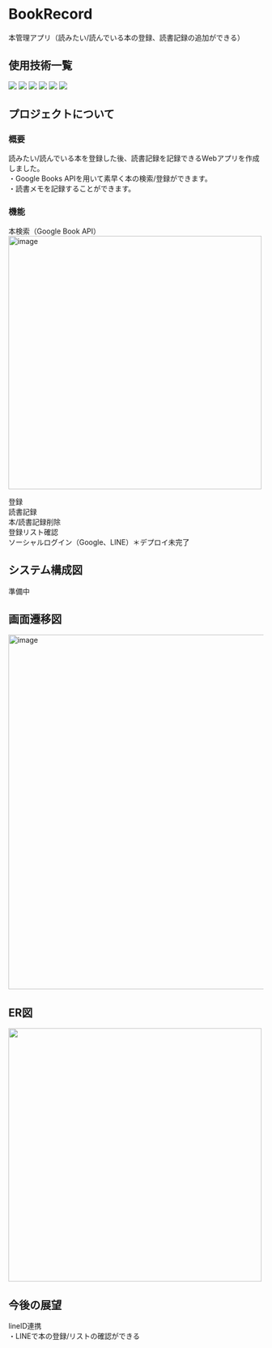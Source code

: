 # BookRecord
本管理アプリ（読みたい/読んでいる本の登録、読書記録の追加ができる）


## 使用技術一覧

<!-- シールド一覧 -->
<!-- 該当するプロジェクトの中から任意のものを選ぶ-->
<p style="display: inline">
  <!-- バックエンドのフレームワーク一覧 -->
  <img src="https://img.shields.io/badge/-Django-092E20.svg?logo=django&style=for-the-badge">
  <!-- バックエンドの言語一覧 -->
  <img src="https://img.shields.io/badge/-Python-F2C63C.svg?logo=python&style=for-the-badge">
  <!-- ミドルウェア一覧 -->
  <img src="https://img.shields.io/badge/-Nginx-269539.svg?logo=nginx&style=for-the-badge">
  <img src="https://img.shields.io/badge/-MySQL-4479A1.svg?logo=mysql&style=for-the-badge&logoColor=white">
  <img src="https://img.shields.io/badge/-Gunicorn-199848.svg?logo=gunicorn&style=for-the-badge&logoColor=white">
  <!-- インフラ一覧 -->
  <img src="https://img.shields.io/badge/-Docker-1488C6.svg?logo=docker&style=for-the-badge">
<!--   <img src="https://img.shields.io/badge/-githubactions-FFFFFF.svg?logo=github-actions&style=for-the-badge">
  <img src="https://img.shields.io/badge/-Amazon%20aws-232F3E.svg?logo=amazon-aws&style=for-the-badge"> -->
</p>


## プロジェクトについて
### 概要
読みたい/読んでいる本を登録した後、読書記録を記録できるWebアプリを作成しました。  
・Google Books APIを用いて素早く本の検索/登録ができます。  
・読書メモを記録することができます。

### 機能
本検索（Google Book API）  
<img width="500" alt="image" src="https://github.com/user-attachments/assets/5a298c69-50d1-45a6-8e52-80785edeb905">

登録　　  
読書記録  
本/読書記録削除  
登録リスト確認  
ソーシャルログイン（Google、LINE）＊デプロイ未完了  

## システム構成図
準備中

## 画面遷移図
<img width="700" alt="image" src="https://github.com/user-attachments/assets/042ef5cc-5ace-48f6-b4ef-ff751390e503">

## ER図
<img src="https://github.com/user-attachments/assets/dd9ae378-bc8e-406e-b85f-b146854084a5" width="500">

## 今後の展望
lineID連携  
・LINEで本の登録/リストの確認ができる

